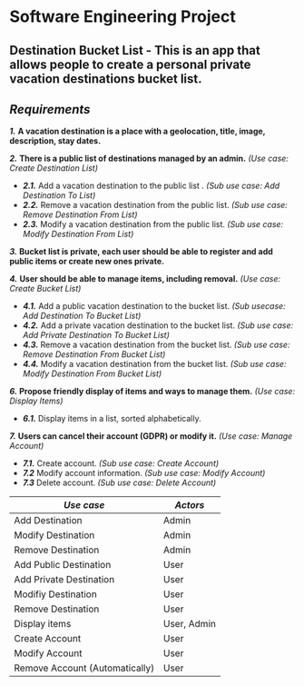 # **Software Engineering Project**

## **Destination Bucket List** - This is an app that allows people to create a personal private vacation destinations bucket list.

## **_Requirements_**

<!-- TODO - Requirement 1 -->

**_1._** **A vacation destination is a place with a geolocation, title, image, description, stay dates.**

<!-- TODO - Requirement 2 -->

**_2._** **There is a public list of destinations managed by an admin.** _(Use case: Create Destination List)_

- **_2.1._** Add a vacation destination to the public list . _(Sub use case: Add Destination To List)_
- **_2.2._** Remove a vacation destination from the public list. _(Sub use case: Remove Destination From List)_
- **_2.3._** Modify a vacation destination from the public list. _(Sub use case: Modify Destination From List)_

<!-- TODO - Requirement 3 -->

**_3._** **Bucket list is private, each user should be able to register and add public items or create new ones private.**

<!-- TODO - Requirement 4 -->

**_4._** **User should be able to manage items, including removal.** _(Use case: Create Bucket List)_

- **_4.1._** Add a public vacation destination to the bucket list. _(Sub usecase: Add Destination To Bucket List)_
- **_4.2._** Add a private vacation destination to the bucket list. _(Sub use case: Add Private Destination To Bucket List)_
- **_4.3._** Remove a vacation destination from the bucket list. _(Sub use case: Remove Destination From Bucket List)_
- **_4.4._** Modify a vacation destination from the bucket list. _(Sub use case: Modify Destination From Bucket List)_

<!-- TODO - Requirement 6 -->

**_6._** **Propose friendly display of items and ways to manage them.** _(Use case: Display Items)_

- **_6.1._** Display items in a list, sorted alphabetically.

<!-- TODO - Requirement 7 -->

**_7._** **Users can cancel their account (GDPR) or modify it.** _(Use case: Manage Account)_

- **_7.1._** Create account. _(Sub use case: Create Account)_
- **_7.2_** Modify account information. _(Sub use case: Modify Account)_
- **_7.3_** Delete account. _(Sub use case: Delete Account)_

| **_Use case_**                 | **_Actors_** |
| ------------------------------ | ------------ |
| Add Destination                | Admin        |
| Modify Destination             | Admin        |
| Remove Destination             | Admin        |
| Add Public Destination         | User         |
| Add Private Destination        | User         |
| Modifiy Destination            | User         |
| Remove Destination             | User         |
| Display items                  | User, Admin  |
| Create Account                 | User         |
| Modify Account                 | User         |
| Remove Account (Automatically) | User         |

<!-- TODO - add private destination to public list wihtout stay dates AltFLow -->
